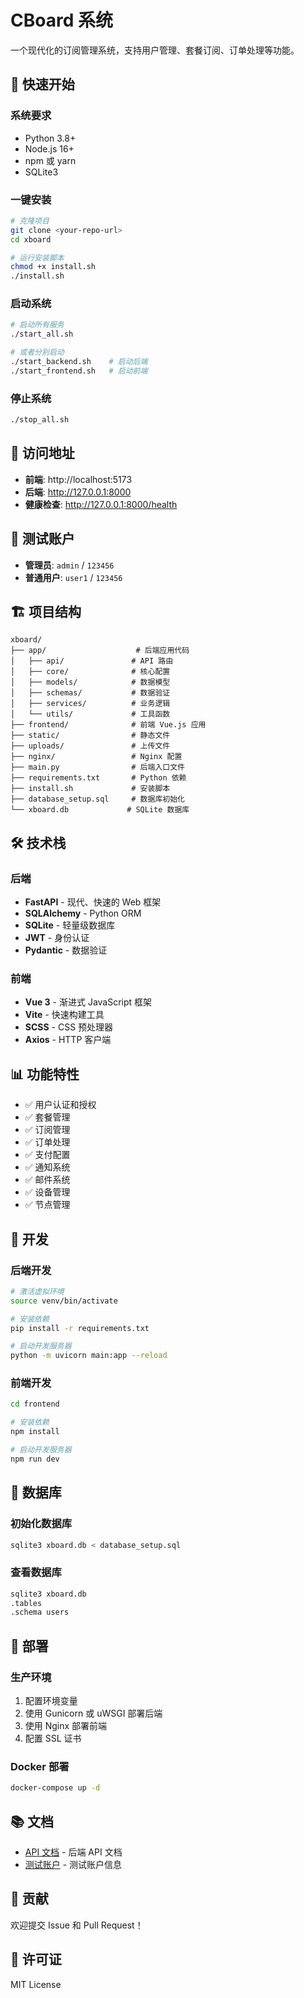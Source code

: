 # CBoard 系统

一个现代化的订阅管理系统，支持用户管理、套餐订阅、订单处理等功能。

## 🚀 快速开始

### 系统要求
- Python 3.8+
- Node.js 16+
- npm 或 yarn
- SQLite3

### 一键安装
```bash
# 克隆项目
git clone <your-repo-url>
cd xboard

# 运行安装脚本
chmod +x install.sh
./install.sh
```

### 启动系统
```bash
# 启动所有服务
./start_all.sh

# 或者分别启动
./start_backend.sh    # 启动后端
./start_frontend.sh   # 启动前端
```

### 停止系统
```bash
./stop_all.sh
```

## 📱 访问地址
- **前端**: http://localhost:5173
- **后端**: http://127.0.0.1:8000
- **健康检查**: http://127.0.0.1:8000/health

## 🔐 测试账户
- **管理员**: `admin` / `123456`
- **普通用户**: `user1` / `123456`

## 🏗️ 项目结构
```
xboard/
├── app/                    # 后端应用代码
│   ├── api/               # API 路由
│   ├── core/              # 核心配置
│   ├── models/            # 数据模型
│   ├── schemas/           # 数据验证
│   ├── services/          # 业务逻辑
│   └── utils/             # 工具函数
├── frontend/              # 前端 Vue.js 应用
├── static/                # 静态文件
├── uploads/               # 上传文件
├── nginx/                 # Nginx 配置
├── main.py                # 后端入口文件
├── requirements.txt       # Python 依赖
├── install.sh             # 安装脚本
├── database_setup.sql     # 数据库初始化
└── xboard.db             # SQLite 数据库
```

## 🛠️ 技术栈

### 后端
- **FastAPI** - 现代、快速的 Web 框架
- **SQLAlchemy** - Python ORM
- **SQLite** - 轻量级数据库
- **JWT** - 身份认证
- **Pydantic** - 数据验证

### 前端
- **Vue 3** - 渐进式 JavaScript 框架
- **Vite** - 快速构建工具
- **SCSS** - CSS 预处理器
- **Axios** - HTTP 客户端

## 📊 功能特性
- ✅ 用户认证和授权
- ✅ 套餐管理
- ✅ 订阅管理
- ✅ 订单处理
- ✅ 支付配置
- ✅ 通知系统
- ✅ 邮件系统
- ✅ 设备管理
- ✅ 节点管理

## 🔧 开发

### 后端开发
```bash
# 激活虚拟环境
source venv/bin/activate

# 安装依赖
pip install -r requirements.txt

# 启动开发服务器
python -m uvicorn main:app --reload
```

### 前端开发
```bash
cd frontend

# 安装依赖
npm install

# 启动开发服务器
npm run dev
```

## 📝 数据库

### 初始化数据库
```bash
sqlite3 xboard.db < database_setup.sql
```

### 查看数据库
```bash
sqlite3 xboard.db
.tables
.schema users
```

## 🚀 部署

### 生产环境
1. 配置环境变量
2. 使用 Gunicorn 或 uWSGI 部署后端
3. 使用 Nginx 部署前端
4. 配置 SSL 证书

### Docker 部署
```bash
docker-compose up -d
```

## 📚 文档
- [API 文档](http://127.0.0.1:8000/docs) - 后端 API 文档
- [测试账户](TEST_ACCOUNTS.md) - 测试账户信息

## 🤝 贡献
欢迎提交 Issue 和 Pull Request！

## 📄 许可证
MIT License 
